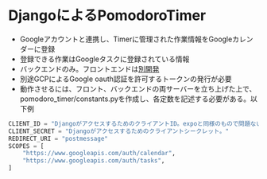 # DjangoによるPomodoroTimer
- Googleアカウントと連携し、Timerに管理された作業情報をGoogleカレンダーに登録
- 登録できる作業はGoogleタスクに登録されている情報
- バックエンドのみ。フロントエンドは[別開発]("https://github.com/waderaku/NativePomodoroTimer_Front")
- 別途GCPによるGoogle oauth認証を許可するトークンの発行が必要
- 動作させるには、フロント、バックエンドの両サーバーを立ち上げた上で、pomodoro_timer/constants.pyを作成し、各定数を記述する必要がある。以下例
```python
CLIENT_ID = "DjangoがアクセスするためのクライアントID。expoと同様のもので問題ない"
CLIENT_SECRET = "Djangoがアクセスするためのクライアントシークレット。"
REDIRECT_URI = "postmessage"
SCOPES = [
    "https://www.googleapis.com/auth/calendar",
    "https://www.googleapis.com/auth/tasks",
]

```

